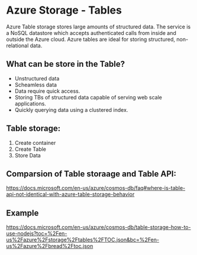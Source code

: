 # Azure Storage - Tables

Azure Table storage stores large amounts of structured data. The service is a NoSQL datastore which accepts authenticated calls from inside and outside the Azure cloud. Azure tables are ideal for storing structured, non-relational data.

## What can be store in the Table?

- Unstructured data
- Scheamless data
- Data require quick access.
- Storing TBs of structured data capable of serving web scale applications.
- Quickly querying data using a clustered index.

## Table storage:

1. Create container
2. Create Table
3. Store Data

## Comparsion of Table storaage and Table API:

https://docs.microsoft.com/en-us/azure/cosmos-db/faq#where-is-table-api-not-identical-with-azure-table-storage-behavior

## Example

https://docs.microsoft.com/en-us/azure/cosmos-db/table-storage-how-to-use-nodejs?toc=%2Fen-us%2Fazure%2Fstorage%2Ftables%2FTOC.json&bc=%2Fen-us%2Fazure%2Fbread%2Ftoc.json
